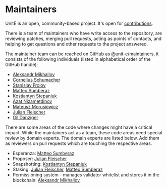 # Maintainers

UnitE is an open, community-based project. It's open for [contributions](CONTRIBUTING.md).

There is a team of maintainers who have write access to the repository, are reviewing patches, merging pull requests, acting as points of contacts, and helping to get questions and other requests to the project answered.

The maintainer team can be reached on GitHub as @unit-e/maintainers, it consists of the following individuals (listed in alphabetical order of the GitHub handle):

* [Aleksandr Mikhailov](https://github.com/AM5800)
* [Cornelius Schumacher](https://github.com/cornelius)
* [Stanislav Frolov](https://github.com/frolosofsky)
* [Matteo Sumberaz](https://github.com/Gnappuraz)
* [Kostiantyn Stepaniuk](https://github.com/kostyantyn)
* [Azat Nizametdinov](https://github.com/Nizametdinov)
* [Mateusz Morusiewicz](https://github.com/Ruteri)
* [Julian Fleischer](https://github.com/scravy)
* [Gil Danziger](https://github.com/thothd)

There are some areas of the code where changes might have a critical impact. While the maintainers act as a team, these code areas need special review by domain experts. The domain experts are listed below. Add them as reviewers on pull requests which are touching the respective areas.

* Esperanza: [Matteo Sumberaz](https://github.com/Gnappuraz)
* Proposer: [Julian Fleischer](https://github.com/scravy)
* Snapshotting: [Kostiantyn Stepaniuk](https://github.com/kostyantyn)
* Staking: [Julian Fleischer](https://github.com/scravy), [Matteo Sumberaz](https://github.com/Gnappuraz)
* Permissioning system - manages validator whitelist and stores it in the blockchain: [Aleksandr Mikhailov](https://github.com/AM5800)

